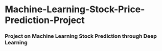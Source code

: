 # <h1> Machine-Learning-Stock-Price-Prediction-Project</h1>
<h3> Project on Machine Learning Stock Prediction through Deep Learning</h3>
